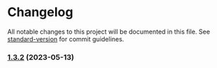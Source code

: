 # Changelog

All notable changes to this project will be documented in this file. See [standard-version](https://github.com/conventional-changelog/standard-version) for commit guidelines.

### [1.3.2](https://github.com/semyonf/wallace-apple-dictionary/compare/v1.3.1...v1.3.2) (2023-05-13)
